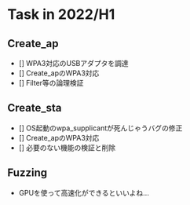 # Task in 2022/H1

## Create_ap
+ [] WPA3対応のUSBアダプタを調達
+ [] Create_apのWPA3対応
+ [] Filter等の論理検証

## Create_sta
+ [] OS起動のwpa_supplicantが死んじゃうバグの修正
+ [] Create_apのWPA3対応
+ [] 必要のない機能の検証と削除

## Fuzzing
+ GPUを使って高速化ができるといいよね...
